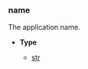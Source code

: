 ### name [](https://discordpy.readthedocs.io/en/v1.7.3/api.html#discord.AppInfo.name)

The application name.

- **Type**

	- [str](https://docs.python.org/3/library/stdtypes.html#str "(in Python v3.9)")

